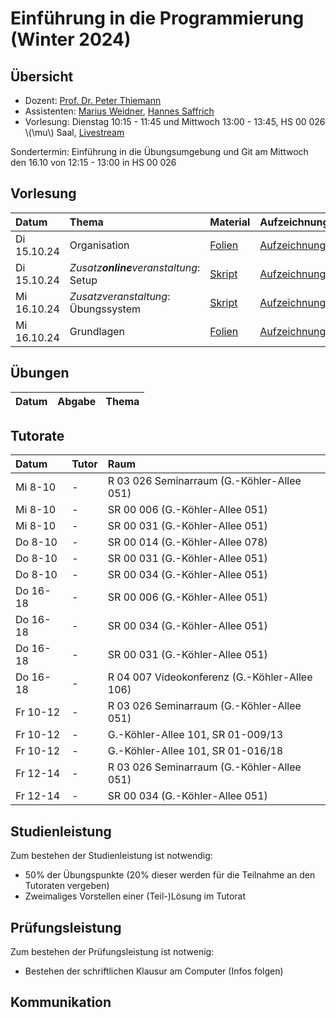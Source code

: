 # Einführung in die Programmierung (Winter 2024)

## Übersicht

- Dozent: [Prof. Dr. Peter Thiemann](/team/thiemann.md)
- Assistenten: [Marius Weidner](/team/weidner.md), [Hannes Saffrich](/team/saffrich.md)
- Vorlesung: Dienstag 10:15 - 11:45 und Mittwoch 13:00 - 13:45, HS 00 026 \\(\mu\\) Saal, [Livestream]() 

<div class="warning">
Sondertermin: Einführung in die Übungsumgebung und Git am Mittwoch den 16.10 von 12:15 - 13:00 in HS 00 026
</div>

## Vorlesung

| Datum | Thema | Material | Aufzeichnung 
|:-----|:-----|:-----|:-----|
| Di 15.10.24 | Organisation | [Folien][lecture00-slides] | [Aufzeichnung][lecture00-recording] |
| Di 15.10.24 | _Zusatz**online**veranstaltung_: Setup | [Skript][lecture01-script1] | [Aufzeichnung][lecture01-recording1] |
| Mi 16.10.24 | _Zusatzveranstaltung_: Übungssystem | [Skript][lecture01-script2] | [Aufzeichnung][lecture01-recording2] |
| Mi 16.10.24 | Grundlagen | [Folien][lecture01-slides] | [Aufzeichnung][lecture01-recording] |

[lecture00-slides]: /teaching/24ws/eidp.htmll
[lecture00-recording]:  /teaching/24ws/eidp.htmll
[lecture01-script1]: https://proglang.informatik.uni-freiburg.de/teaching/info1/2023/extras/setup.md
[lecture01-script2]: https://proglang.informatik.uni-freiburg.de/teaching/info1/2023/extras/abgabesystem.md
[lecture01-recording1]: https://www.youtube.com/watch?v=j3-4dp5xSKk
[lecture01-recording2]: /teaching/24ws/eidp.htmll
[lecture01-slides]: /teaching/24ws/eidp.htmll
[lecture01-recording]: /teaching/24ws/eidp.html


## Übungen

| Datum | Abgabe | Thema |
|:-----|:-----|:-----|

## Tutorate

| Datum | Tutor | Raum |
|:-----|:-----|:-----|
| Mi 8-10 | - | R 03 026 Seminarraum (G.-Köhler-Allee 051) |
| Mi 8-10 | - | SR 00 006 (G.-Köhler-Allee 051) |
| Mi 8-10 | - | SR 00 031 (G.-Köhler-Allee 051) |
| Do 8-10 | - | SR 00 014 (G.-Köhler-Allee 078) |
| Do 8-10 | - | SR 00 031 (G.-Köhler-Allee 051) |
| Do 8-10 | - | SR 00 034 (G.-Köhler-Allee 051) |
| Do 16-18 | - | SR 00 006 (G.-Köhler-Allee 051) |
| Do 16-18 | - | SR 00 034 (G.-Köhler-Allee 051) |
| Do 16-18 | - | SR 00 031 (G.-Köhler-Allee 051) |
| Do 16-18 | - | R 04 007 Videokonferenz (G.-Köhler-Allee 106) |
| Fr 10-12 | - | R 03 026 Seminarraum (G.-Köhler-Allee 051) |
| Fr 10-12 | - | G.-Köhler-Allee 101, SR 01-009/13 |
| Fr 10-12 | - | G.-Köhler-Allee 101, SR 01-016/18 |
| Fr 12-14 | - | R 03 026 Seminarraum (G.-Köhler-Allee 051) |
| Fr 12-14 | - | SR 00 034 (G.-Köhler-Allee 051) |

## Studienleistung

Zum bestehen der Studienleistung ist notwendig:
- 50% der Übungspunkte (20% dieser werden für die Teilnahme an den Tutoraten vergeben)
- Zweimaliges Vorstellen einer (Teil-)Lösung im Tutorat 

## Prüfungsleistung

Zum bestehen der Prüfungsleistung ist notwenig:
- Bestehen der schriftlichen Klausur am Computer (Infos folgen)

## Kommunikation